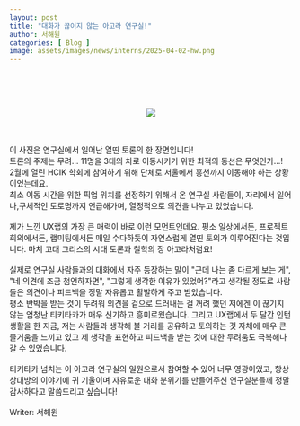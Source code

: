 ```yaml
---
layout: post
title: "대화가 끊이지 않는 아고라 연구실!"
author: 서해원
categories: [ Blog ]
image: assets/images/news/interns/2025-04-02-hw.png
---
```

<br>
<figure style = "margin-left: auto; margin-right: auto;  width: 70%;  text-align: center">
    <br><br>
    <img src="{{site.baseurl}}/assets/images/news/interns/2025-04-02-hw.png">
</figure>
<br><br>
이 사진은 연구실에서 일어난 열띤 토론의 한 장면입니다!<br>
토론의 주제는 무려... 11명을 3대의 차로 이동시키기 위한 최적의 동선은 무엇인가...!<br>
2월에 열린 HCIK 학회에 참여하기 위해 단체로 서울에서 홍천까지 이동해야 하는 상황이었는데요.<br>
최소 이동 시간을 위한 픽업 위치를 선정하기 위해서 온 연구실 사람들이, 자리에서 일어나,구체적인 도로명까지 언급해가며, 열정적으로 의견을 나누고 있었습니다.
<br><br>
제가 느낀 UX랩의 가장 큰 매력이 바로 이런 모먼트인데요. 평소 일상에서든, 프로젝트 회의에서든, 랩미팅에서든 매일 수다하듯이 자연스럽게 열띤 토의가 이루어진다는 것입니다. 마치 고대 그리스의 시대 토론과 철학의 장 아고라처럼요!
<br><br>
실제로 연구실 사람들과의 대화에서 자주 등장하는 말이 "근데 나는 좀 다르게 보는 게", "네 의견에 조금 첨언하자면", "그렇게 생각한 이유가 있었어?"라고 생각될 정도로 사람들은 의견이나 피드백을 정말 자유롭고 활발하게 주고 받았습니다.<br>
평소 반박을 받는 것이 두려워 의견을 겉으로 드러내는 걸 꺼려 했던 저에겐 이 끊기지 않는 엄청난 티키타카가 매우 신기하고 흥미로웠습니다. 그리고 UX랩에서 두 달간 인턴 생활을 한 지금, 저는 사람들과 생각해 볼 거리를 공유하고 토의하는 것 자체에 매우 큰 즐거움을 느끼고 있고 제 생각을 표현하고 피드백을 받는 것에 대한 두려움도 극복해나갈 수 있었습니다. 
<br><br>
티키타카 넘치는 이 아고라 연구실의 일원으로서 참여할 수 있어 너무 영광이었고, 항상 상대방의 이야기에 귀 기울이며 자유로운 대화 분위기를 만들어주신 연구실분들께 정말 감사하다고 말씀드리고 싶습니다!
<br><br>
Writer: 서해원 <br>